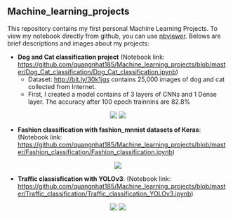 ## Machine_learning_projects
This repository contains my first personal Machine Learning Projects. To view my notebook directly from github, you can use [nbviewer](https://nbviewer.jupyter.org/). Belows are brief descriptions and images about my projects: 

- **Dog and Cat classification project** (Notebook link: https://github.com/quangnhat185/Machine_learning_projects/blob/master/Dog_Cat_classification/Dog_Cat_classification.ipynb)  
  - Dataset: http://bit.ly/30k1jgs contains 25,000 images of dog and cat collected from Internet. 
  - First, I created a model contains of 3 layers of CNNs and 1 Dense layer. The accuracy after 100 epoch trainnins are 82.8% 
  
<p align="center">
  <img src="https://github.com/quangnhat185/Machine_learning_projects/blob/master/Dog_Cat_classification/D1.jpg">
  <img src="https://github.com/quangnhat185/Machine_learning_projects/blob/master/Dog_Cat_classification/C1.jpg">
</p>

- **Fashion classification with fashion_mnnist datasets of Keras**: (Notebook link:  https://github.com/quangnhat185/Machine_learning_projects/blob/master/Fashion_classification/Fashion_classification.ipynb)

<p align="center">
  <img src="https://github.com/quangnhat185/Machine_learning_projects/blob/master/Fashion_classification/F1.jpg">
</p>


- **Traffic classisfication with YOLOv3**: (Notebook link: https://github.com/quangnhat185/Machine_learning_projects/blob/master/Traffic_classification/Traffic_classification_YOLOv3.ipynb)

<p align="center">
  <img src="https://github.com/quangnhat185/Machine_learning_projects/blob/master/Traffic_classification/T1.png">
  <img src="https://github.com/quangnhat185/Machine_learning_projects/blob/master/Traffic_classification/Vietnam_traffic.gif">
</p>
